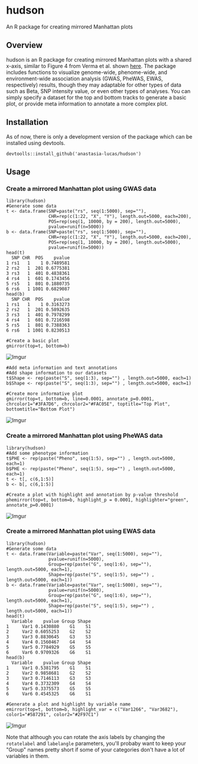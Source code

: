 # hudson
An R package for creating mirrored Manhattan plots

## Overview
hudson is an R package for creating mirrored Manhattan plots with a shared x-axis, similar to Figure 4 from Verma et al. shown [here](https://www.cell.com/ajhg/fulltext/S0002-9297(18)30062-4). The package includes functions to visualize genome-wide, phenome-wide, and environment-wide association analysis (GWAS, PheWAS, EWAS, respectively) results, though they may adaptable for other types of data such as Beta, SNP intensity value, or even other types of analyses. You can simply specify a dataset for the top and bottom tracks to generate a basic plot, or provide meta information to annotate a more complex plot.

## Installation
As of now, there is only a development version of the package which can be installed using devtools.

```devtoolls::install_github('anastasia-lucas/hudson')```

## Usage

### Create a mirrored Manhattan plot using GWAS data
```
library(hudson)
#Generate some data
t <- data.frame(SNP=paste("rs", seq(1:5000), sep=""),
                CHR=rep(c(1:22, "X", "Y"), length.out=5000, each=200),
                POS=rep(seq(1, 10000, by = 200), length.out=5000),
                pvalue=runif(n=5000))
b <- data.frame(SNP=paste("rs", seq(1:5000), sep=""),
                CHR=rep(c(1:22, "X", "Y"), length.out=5000, each=200),
                POS=rep(seq(1, 10000, by = 200), length.out=5000),
                pvalue=runif(n=5000))
head(t)
  SNP CHR  POS    pvalue
1 rs1   1    1 0.7489581
2 rs2   1  201 0.6775381
3 rs3   1  401 0.4838361
4 rs4   1  601 0.1743456
5 rs5   1  801 0.1880735
6 rs6   1 1001 0.6829087
head(b)
  SNP CHR  POS    pvalue
1 rs1   1    1 0.3163273
2 rs2   1  201 0.5892635
3 rs3   1  401 0.7978299
4 rs4   1  601 0.7216598
5 rs5   1  801 0.7388363
6 rs6   1 1001 0.8230513

#Create a basic plot
gmirror(top=t, bottom=b)

```

![Imgur](https://i.imgur.com/5wYjMzJ.png)

```
#Add meta information and text annotations
#Add shape information to our datasets
t$Shape <- rep(paste("S", seq(1:3), sep="") , length.out=5000, each=1)
b$Shape <- rep(paste("S", seq(1:3), sep="") , length.out=5000, each=1)

#Create more informative plot
gmirror(top=t, bottom=b, line=0.0001, annotate_p=0.0001, chrcolor1="#3FA7D6", chrcolor2="#FAC05E", toptitle="Top Plot", bottomtitle="Bottom Plot")
```
![Imgur](https://i.imgur.com/1yrlwsk.png)

### Create a mirrored Manhattan plot using PheWAS data

```
library(hudson)
#Add some phenotype information
t$PHE <- rep(paste("Pheno", seq(1:5), sep="") , length.out=5000, each=1)
b$PHE <- rep(paste("Pheno", seq(1:5), sep="") , length.out=5000, each=1)
t <- t[, c(6,1:5)]
b <- b[, c(6,1:5)]

#Create a plot with highlight and annotation by p-value threshold
phemirror(top=t, bottom=b, highlight_p = 0.0001, highlighter="green", annotate_p=0.0001)
```
![Imgur](https://i.imgur.com/XM9sJ4z.jpg)

### Create a mirrored Manhattan plot using EWAS data
```
library(hudson)
#Generate some data
t <- data.frame(Variable=paste("Var", seq(1:5000), sep=""), 
                pvalue=runif(n=5000), 
                Group=rep(paste("G", seq(1:6), sep=""), length.out=5000, each=1),
                Shape=rep(paste("S", seq(1:5), sep="") , length.out=5000, each=1))
b <- data.frame(Variable=paste("Var", seq(1:5000), sep=""),
                pvalue=runif(n=5000), 
                Group=rep(paste("G", seq(1:6), sep=""), length.out=5000, each=1),
                Shape=rep(paste("S", seq(1:5), sep="") , length.out=5000, each=1))
head(t)
  Variable    pvalue Group Shape
1     Var1 0.1430880    G1    S1
2     Var2 0.6055253    G2    S2
3     Var3 0.8830645    G3    S3
4     Var4 0.1560467    G4    S4
5     Var5 0.7784929    G5    S5
6     Var6 0.9709326    G6    S1
head(b)
  Variable    pvalue Group Shape
1     Var1 0.5381795    G1    S1
2     Var2 0.9858681    G2    S2
3     Var3 0.7146113    G3    S3
4     Var4 0.3732309    G4    S4
5     Var5 0.3375573    G5    S5
6     Var6 0.4545325    G6    S1

#Generate a plot and highlight by variable name
emirror(top=t, bottom=b, highlight_var = c("Var1266", "Var3682"), color1="#587291", color2="#2F97C1")

```

![Imgur](https://i.imgur.com/NUkQ9jb.png)

Note that although you can rotate the axis labels by changing the ```rotatelabel``` and ```labelangle``` parameters, you'll probaby want to keep your "Group" names pretty short if some of your categories don't have a lot of variables in them.

